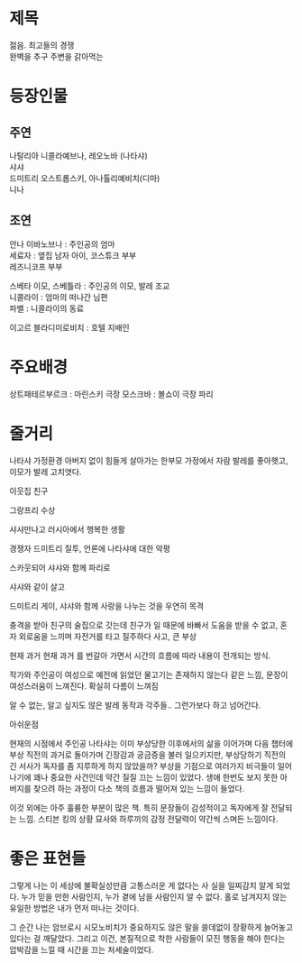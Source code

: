 # 제목
젊음. 
최고들의 경쟁  
완벽을 추구 주변을 갉아먹는  

# 등장인물
## 주연
나탈리아 니콜라예브나, 레오노바 (나타샤)  
샤샤  
드미트리 오스트롭스키, 아나톨리예비치(디마)  
니나  

## 조연

안나 이바노브나 : 주인공의 엄마  
세료자 : 옆집 남자 아이, 코스튜크 부부  
레즈니코프 부부  


스베타 이모, 스베틀라 : 주인공의 이모, 발레 조교  
니콜라이 : 엄마의 떠나간 님편  
파벨 : 니콜라이의 동료  


이고르 블라디미로비치 : 호텔 지배인  

# 주요배경

상트패테르부르크 : 마린스키 극장 
모스크바 : 볼쇼이 극장 
파리  

# 줄거리

나타샤 가정환경 아버지 없이 힘들게 살아가는 한부모 가정에서 자람
발레를 좋아햇고, 이모가 발레 고치엿다. 

이웃집 친구

그랑프리 수상

샤샤만나고 러시아에서 행복한 생활

경쟁자 드미트리 질투, 언론에 나타샤에 대한 악평

스카웃되어 샤샤와 함께 파리로

샤샤와 같이 살고 

드미트리 게이, 샤샤와 함께 사랑을 나누는 것을 우연히 목격

충격을 받아 친구의 술집으로 갓는데 친구가 일 때문에 바빠서 도움을 받을 수 없고, 혼자 외로움을 느끼며 자전거를 타고 질주하다 사고, 큰 부상


현재 과거 현재 과거 를 번갈아 가면서 시간의 흐름에 따라 내용이 전개되는 방식.

작가와 주인공이 여성으로 예전에 읽었던 물고기는 존재하지 않는다 같은 느낌, 문장이 여성스러움이 느껴진다. 확실히 다름이 느껴짐

알 수 없는, 알고 싶지도 않은 발레 동작과 각주들.. 그런가보다 하고 넘어간다.

아쉬운점

현재의 시점에서 주인공 나타샤는 이미 부상당한 이후에서의 삶을 이어가며 다음 챕터에 부상 직전의 과거로 돌아가며 긴장감과 궁금증을 불러 일으키지만, 부상당하기 직전의 긴 서사가 독자를 좀 지루하게 하지 않았을까? 부상을 기점으로 여러가지 비극들이 일어나기에 꽤나 중요한 사건인데 약간 질질 끄는 느낌이 있었다. 
생애 한번도 보지 못한 아버지를 찾으려 하는 과정이 다소 책의 흐름과 떨어져 있는 느낌이 들었다.

이것 외에는 아주 훌륭한 부분이 많은 책. 특히 문장들이 감성적이고 독자에게 잘 전달되는 느낌. 스티븐 킹의 상황 묘사와 하루끼의 감정 전달력이 약간씩 스며든 느낌이다.

# 좋은 표현들

그렇게 나는 이 세상에 불확실성만큼 고통스러운 게 없다는 사 실을 일찌감치 알게 되었다. 누가 믿을 만한 사람인지, 누가 곁에 남을 사람인지 알 수 없다. 홀로 남겨지지 않는 유일한 방법은 내가 먼저 떠나는 것이다.

그 순간 나는 암브로시 시모노비치가 중요하지도 않은 말을 쓸데없이 장황하게 늘어놓고 있다는 걸 깨달았다. 그리고 이건, 본질적으로 착한 사람들이 모진 행동을 해야 한다는 압박감을 느낄 때 시간을 끄는 처세술이었다.


